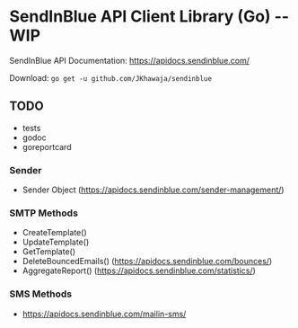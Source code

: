 # SendInBlue API Client Library (Go) -- WIP

SendInBlue API Documentation: https://apidocs.sendinblue.com/

Download: `go get -u github.com/JKhawaja/sendinblue`

## TODO

- tests
- godoc
- goreportcard

### Sender

- Sender Object (https://apidocs.sendinblue.com/sender-management/)

### SMTP Methods

- CreateTemplate()
- UpdateTemplate()
- GetTemplate()
- DeleteBouncedEmails() (https://apidocs.sendinblue.com/bounces/)
- AggregateReport() (https://apidocs.sendinblue.com/statistics/)

### SMS Methods

- https://apidocs.sendinblue.com/mailin-sms/